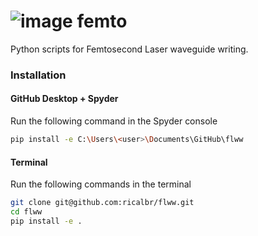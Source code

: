# ![image](https://user-images.githubusercontent.com/45992199/162255376-969a4560-eaf0-4727-abe3-4f180ba0e872.png) femto
Python scripts for Femtosecond Laser waveguide writing.

### Installation
#### GitHub Desktop + Spyder 

Run the following command in the Spyder console
```bash
pip install -e C:\Users\<user>\Documents\GitHub\flww
```

#### Terminal 
Run the following commands in the terminal
```bash
git clone git@github.com:ricalbr/flww.git
cd flww
pip install -e .
```
